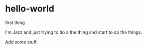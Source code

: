 # hello-world
first thing


I'm Jazz and just trying to do a the thing and start to do the things.

Add some stuff.
